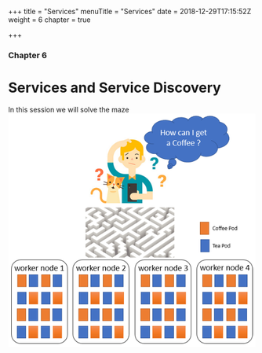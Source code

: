 +++
title = "Services"
menuTitle = "Services"
date = 2018-12-29T17:15:52Z
weight = 6
chapter = true

+++

### Chapter 6

# Services and Service Discovery

In this session we will solve the maze
![maze](services.png?classes=shadow)
